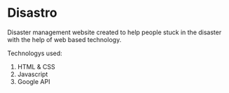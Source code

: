# Disastro

Disaster management website created to help people stuck in the disaster with the help of web based technology.

Technologys used:<br>
1. HTML & CSS
2. Javascript
3. Google API
<br>
